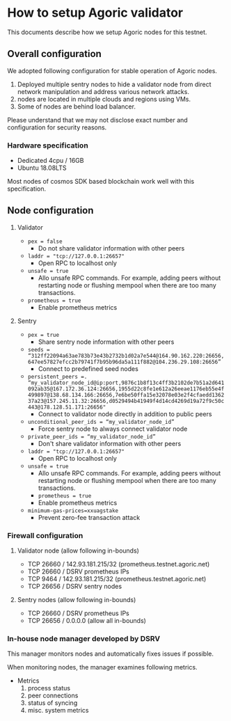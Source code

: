 # How to setup Agoric validator

This documents describe how we setup Agoric nodes for this testnet.

## Overall configuration

We adopted following configuration for stable operation of Agoric nodes.

1. Deployed multiple sentry nodes to hide a validator node from direct network manipulation and address various network attacks.
2. nodes are located in multiple clouds and regions using VMs.
3. Some of nodes are behind load balancer.

Please understand that we may not disclose exact number and configuration for security reasons.

### Hardware specification

- Dedicated 4cpu / 16GB
- Ubuntu 18.08LTS

Most nodes of cosmos SDK based blockchain work well with this specification.

## Node configuration 

1. Validator
	- `pex = false` 
	    - Do not share validator information with other peers
	- `laddr = "tcp://127.0.0.1:26657"`  
	    - Open RPC to localhost only
	- `unsafe = true` 
	    - Allo unsafe RPC commands. For example, adding peers without restarting node or flushing mempool when there are too many transactions.
	- `prometheus = true` 
	    - Enable prometheus metrics

2. Sentry
	- `pex = true` 
	    - Share sentry node information with other peers
	- `seeds = “312ff22094a63ae783b73e43b2732b1d02a7e544@164.90.162.220:26656,647ee57827efcc2b79741f7b95b96da5a111f882@104.236.29.108:26656”` 
	    - Connect to predefined seed nodes
	- `persistent_peers =. “my_validator_node_id@ip:port,9876c1b8f13c4ff3b2102de7b51a2d641092ab35@167.172.36.124:26656,1955d22c8fe1e612a26eeae1176eb55e4f499897@138.68.134.166:26656,7e6be50ffa15e32078e03e2f4cfaedd136237a23@157.245.11.32:26656,d0529494b41949f4d14cd4269d19a72f9c50c443@178.128.51.171:26656"` 
	    - Connect to validator node directly in addition to public peers
	- `unconditional_peer_ids = “my_validator_node_id”`
	    - Force sentry node to always connect validator node
	- `private_peer_ids = “my_validator_node_id”`
	    - Don't share validator information with other peers
	- `laddr = "tcp://127.0.0.1:26657"`  
	    - Open RPC to localhost only
	- `unsafe = true`
	    - Allo unsafe RPC commands. For example, adding peers without restarting node or flushing mempool when there are too many transactions.
        - `prometheus = true`
	    - Enable prometheus metrics
	- `minimum-gas-prices=xxuagstake`
	    - Prevent zero-fee transaction attack

### Firewall configuration

1. Validator node (allow following in-bounds)
	- TCP 26660 / 142.93.181.215/32 (prometheus.testnet.agoric.net)
	- TCP 26660 / DSRV prometheus IPs
	- TCP 9464 / 142.93.181.215/32 (prometheus.testnet.agoric.net)
	- TCP 26656 / DSRV sentry nodes

2. Sentry nodes (allow following in-bounds)
	- TCP 26660 / DSRV prometheus IPs
	- TCP 26656 / 0.0.0.0 (allow all in-bounds)

### In-house node manager developed by DSRV
This manager monitors nodes and automatically fixes issues if possible.

When monitoring nodes, the manager examines following metrics.
- Metrics
    1. process status
    2. peer connections
    3. status of syncing
    4. misc. system metrics
